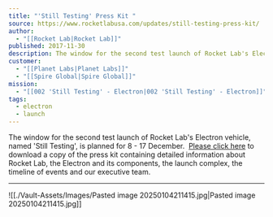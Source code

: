 ```yaml
---
title: "'Still Testing' Press Kit "
source: https://www.rocketlabusa.com/updates/still-testing-press-kit/
author:
  - "[[Rocket Lab|Rocket Lab]]"
published: 2017-11-30
description: The window for the second test launch of Rocket Lab's Electron vehicle, named 'Still Testing', is planned for 8 - 17 December.
customer:
  - "[[Planet Labs|Planet Labs]]"
  - "[[Spire Global|Spire Global]]"
mission:
  - "[[002 'Still Testing' - Electron|002 'Still Testing' - Electron]]"
tags:
  - electron
  - launch
---
```

The window for the second test launch of Rocket Lab's Electron vehicle, named 'Still Testing', is planned for 8 - 17 December.   [Please click here](https://www.rocketlabusa.com/assets/Uploads/MED17-003-Launch-Media-Kit-Flight-two-StillTesting-2.pdf) to download a copy of the press kit containing detailed information about Rocket Lab, the Electron and its components, the launch complex, the timeline of events and our executive team.

---

![[./Vault-Assets/Images/Pasted image 20250104211415.jpg|Pasted image 20250104211415.jpg]]